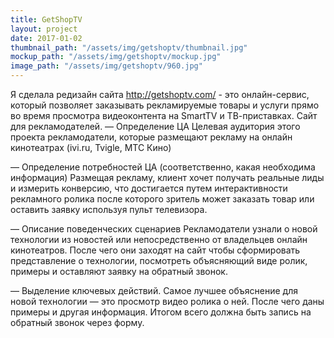 ```yaml
---
title: GetShopTV
layout: project
date: 2017-01-02
thumbnail_path: "/assets/img/getshoptv/thumbnail.jpg"
mockup_path: "/assets/img/getshoptv/mockup.jpg"
image_path: "/assets/img/getshoptv/960.jpg"
---
```


Я сделала редизайн сайта http://getshoptv.com/ - это онлайн-сервис, который позволяет заказывать рекламируемые товары и услуги прямо во время просмотра видеоконтента на SmartTV и ТВ-приставках. Сайт для рекламодателей.
— Определение ЦА
Целевая аудитория этого проекта рекламодатели, которые размещают рекламу на онлайн кинотеатрах (ivi.ru, Tvigle, МТС Кино)

— Определение потребностей ЦА (соответственно, какая необходима информация)
Размещая рекламу, клиент хочет получать реальные лиды и измерить конверсию, что достигается путем интерактивности рекламного ролика после которого зритель может заказать товар или оставить заявку используя пульт телевизора.

— Описание поведенческих сценариев
Рекламодатели узнали о новой технологии из новостей или непосредственно от владельцев онлайн кинотеатров. После чего они заходят на сайт чтобы сформировать представление о технологии, посмотреть объясняющий виде ролик, примеры и оставляют заявку на обратный звонок.

— Выделение ключевых действий.
Самое лучшее объяснение для новой технологии — это просмотр видео ролика о ней. После чего даны примеры и другая информация. Итогом всего должна быть запись на обратный звонок через форму.
